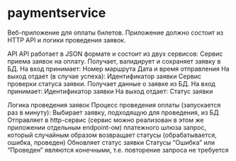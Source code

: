 # paymentservice
Веб-приложение для оплаты билетов. Приложение должно состоит из HTTP API и логики проведения заявок.

API
API работает в JSON формате и состоит из двух сервисов:
Сервис приема заявок на оплату. Получает, валидирует и сохраняет заявку в БД.
На вход принимает:
Номер маршрута
Дата и время отправления
На выход отдает (в случае успеха):
Идентификатор заявки
Сервис проверки статуса заявки. Получает данные о заявке из БД.
 На вход принимает:
Идентификатор заявки
  На выход отдает:
Статус заявки

Логика проведения заявок
Процесс проведения оплаты (запускается раз в минуту):
Выбирает заявку, подходящую для проведения, из БД
Отправляет в http-сервис (сервис можно реализован в этом же приложении отдельным endpoint-ом) платежного шлюза запрос, который случайным образом возвращает статусы (обрабатывается, ошибка, проведен)
Обновляет статус заявки
Статусы “Ошибка” или “Проведен” являются конечными, т.е. повторение запроса не требуется

